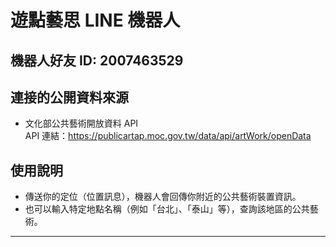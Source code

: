 # 遊點藝思 LINE 機器人

## 機器人好友 ID: 2007463529

## 連接的公開資料來源

- 文化部公共藝術開放資料 API  
  API 連結：https://publicartap.moc.gov.tw/data/api/artWork/openData

## 使用說明

- 傳送你的定位（位置訊息），機器人會回傳你附近的公共藝術裝置資訊。
- 也可以輸入特定地點名稱（例如「台北」、「泰山」等），查詢該地區的公共藝術。

---
